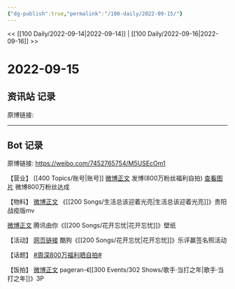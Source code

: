 ```yaml
---
{"dg-publish":true,"permalink":"/100-daily/2022-09-15/"}
---
```



<< [[100 Daily/2022-09-14\|2022-09-14]] | [[100 Daily/2022-09-16\|2022-09-16]] >>

# 2022-09-15

## 资讯站 记录

原博链接:

---
## Bot 记录

原博链接: https://weibo.com/7452765754/M5USEcOm1

【营业】
[[400 Topics/账号\|账号]]
[微博正文](https://m.weibo.cn/1736988591/4814075836766296) 发博(800万粉丝福利自拍)
[查看图片](https://wx4.sinaimg.cn/large/0088n2Pggy1h67p3nm2l6j30yh0fmjs8.jpg) 微博800万粉丝达成

【物料】
[微博正文](https://m.weibo.cn/2707274307/4813909687010459) 《[[200 Songs/生活总该迎着光亮\|生活总该迎着光亮]]》贵阳战疫版mv

[微博正文](https://m.weibo.cn/6733257358/4813992976979124) 腾讯由你《[[200 Songs/花开忘忧\|花开忘忧]]》壁纸

【活动】
[网页链接](https://weibo.cn/sinaurl?u=https%3A%2F%2Factivity.kugou.com%2Fshare%2Fv-422dd550%2Findex.html%3Fhash%3DEB29ED3AC7BA1BCE15ED345F5A703D2C%26mixsongid%3D440824787%26chl%3Dwechat%26from%3Dcomment%26filename%3D%25E5%2591%25A8%25E6%25B7%25B1%2520-%2520%25E8%258A%25B1%25E5%25BC%2580%25E5%25BF%2598%25E5%25BF%25A7%26forcepathsonghtml%3D1%26h1%3Dd1106945b45c90c79fd9fe2eaf25f0688d782778%26u%3D1618124103) 酷狗《[[200 Songs/花开忘忧\|花开忘忧]]》乐评赢签名照活动

【话题】
[#周深800万福利晒自拍#](https://s.weibo.com/weibo?q=%23%E5%91%A8%E6%B7%B1800%E4%B8%87%E7%A6%8F%E5%88%A9%E6%99%92%E8%87%AA%E6%8B%8D%23)

【饭拍】
[微博正文](https://m.weibo.cn/7633014126/4813894507302982) pageran-《[[300 Events/302 Shows/歌手·当打之年\|歌手·当打之年]]》3P
